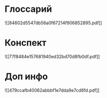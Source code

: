  # Глоссарий
![[84602d5547db56a0f67214f906852895.pdf]]
# Конспект
![[77f8484e157681940ed32bd70d8fb0df.pdf]]
# Доп инфо
![[479ccafb40062abbbf1e7dda9e7cd6fd.pdf]]
